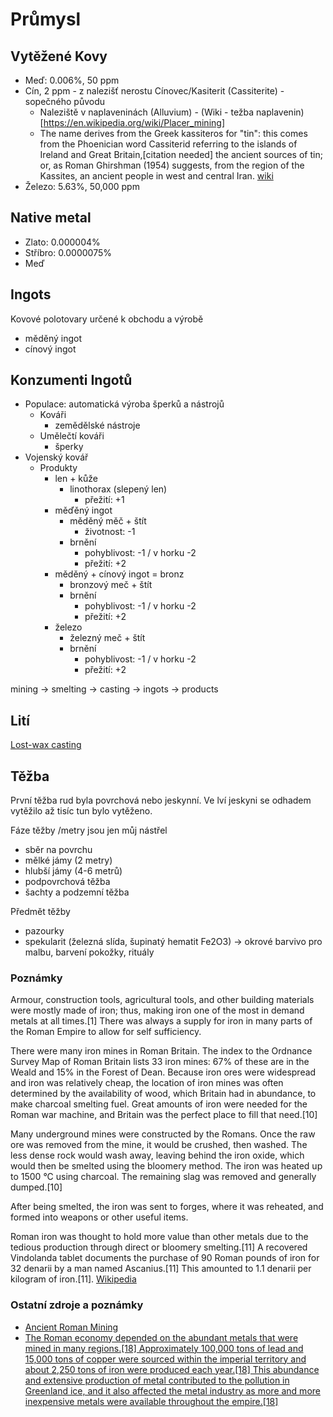 # Průmysl

## Vytěžené Kovy
- Meď: 0.006%, 50 ppm
- Cín, 2 ppm - z nalezišť nerostu Cínovec/Kasiterit (Cassiterite) - sopečného původu
    - Naleziště v naplaveninách (Alluvium) - (Wiki - težba naplavenin)[https://en.wikipedia.org/wiki/Placer_mining]
    - The name derives from the Greek kassiteros for "tin": this comes from the Phoenician word Cassiterid referring to the islands of Ireland and Great Britain,[citation needed] the ancient sources of tin; or, as Roman Ghirshman (1954) suggests, from the region of the Kassites, an ancient people in west and central Iran. [wiki](https://en.wikipedia.org/wiki/Cassiterite)
- Železo: 5.63%, 50,000 ppm

## Native metal
- Zlato: 0.000004%
- Stříbro: 0.0000075%
- Meď


## Ingots
Kovové polotovary určené k obchodu a výrobě
- měděný ingot
- cínový ingot


## Konzumenti Ingotů

- Populace: automatická výroba šperků a nástrojů
  - Kováři
    - zemědělské nástroje
  - Umělečtí kováři
    - šperky
- Vojenský kovář
  - Produkty
    - len + kůže
      - linothorax (slepený len)
        - přežití: +1
    - měďěný ingot
      - měděný měč + štít
        - životnost: -1
      - brnění
        - pohyblivost: -1 / v horku -2
        - přežití: +2
    - měděný + cínový ingot = bronz
      - bronzový meč + štít
      - brnění
        - pohyblivost: -1 / v horku -2
        - přežití: +2
    - železo
      - železný meč + štít
      - brnění
        - pohyblivost: -1 / v horku -2
        - přežití: +2

mining -> smelting -> casting -> ingots -> products

## Lití
[Lost-wax casting](https://en.wikipedia.org/wiki/Lost-wax_casting)

## Těžba 

První těžba rud byla povrchová nebo jeskynní. Ve lví jeskyni se odhadem vytěžilo až tisíc tun bylo vytěženo.

Fáze těžby /metry jsou jen můj nástřel
- sběr na povrchu
- mělké jámy (2 metry)
- hlubší jámy (4-6 metrů)
- podpovrchová těžba
- šachty a podzemní těžba

Předmět těžby
- pazourky
- spekularit (železná slída, šupinatý hematit Fe2O3) -> okrové barvivo pro malbu, barvení pokožky, rituály 



### Poznámky
Armour, construction tools, agricultural tools, and other building materials were mostly made of iron; thus, making iron one of the most in demand metals at all times.[1] There was always a supply for iron in many parts of the Roman Empire to allow for self sufficiency.

There were many iron mines in Roman Britain. The index to the Ordnance Survey Map of Roman Britain lists 33 iron mines: 67% of these are in the Weald and 15% in the Forest of Dean. Because iron ores were widespread and iron was relatively cheap, the location of iron mines was often determined by the availability of wood, which Britain had in abundance, to make charcoal smelting fuel. Great amounts of iron were needed for the Roman war machine, and Britain was the perfect place to fill that need.[10]

Many underground mines were constructed by the Romans. Once the raw ore was removed from the mine, it would be crushed, then washed. The less dense rock would wash away, leaving behind the iron oxide, which would then be smelted using the bloomery method. The iron was heated up to 1500 °C using charcoal. The remaining slag was removed and generally dumped.[10]

After being smelted, the iron was sent to forges, where it was reheated, and formed into weapons or other useful items.

Roman iron was thought to hold more value than other metals due to the tedious production through direct or bloomery smelting.[11] A recovered Vindolanda tablet documents the purchase of 90 Roman pounds of iron for 32 denarii by a man named Ascanius.[11] This amounted to 1.1 denarii per kilogram of iron.[11]. [Wikipedia](https://en.wikipedia.org/wiki/Mining_in_Roman_Britain#Iron_mining)

### Ostatní zdroje a poznámky
- [Ancient Roman Mining](http://earthsci.org/mineral/mindep/ancient_mine/deep-vein_mining.html)
- [The Roman economy depended on the abundant metals that were mined in many regions.[18] Approximately 100,000 tons of lead and 15,000 tons of copper were sourced within the imperial territory and about 2,250 tons of iron were produced each year.[18] This abundance and extensive production of metal contributed to the pollution in Greenland ice, and it also affected the metal industry as more and more inexpensive metals were available throughout the empire.[18]](https://en.wikipedia.org/wiki/Mining_in_Roman_Britain#cite_note-:6-18)